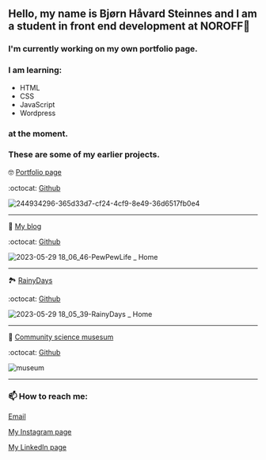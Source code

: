 ## Hello, my name is Bjørn Håvard Steinnes and I am a student in front end development at NOROFF👋

<!--
**bjornhaavard/bjornhaavard** is a ✨ _special_ ✨ repository because its `README.md` (this file) appears on your GitHub profile.

Here are some ideas to get you started:

- 🔭 I’m currently working on ...
- 🌱 I’m currently learning ...
- 👯 I’m looking to collaborate on ...
- 🤔 I’m looking for help with ...
- 💬 Ask me about ...
- 📫 How to reach me: ...
- 😄 Pronouns: ...
- ⚡ Fun fact: ...
-->

### I'm currently working on my own portfolio page. 

### I am learning: 

- HTML 
- CSS 
- JavaScript 
- Wordpress

### at the moment.

### These are some of my earlier projects.

:nerd_face: [Portfolio page](https://precious-cannoli-adc0f8.netlify.app/index.html)

:octocat: [Github](https://github.com/bjornhaavard/Portfolio)

![244934296-365d33d7-cf24-4cf9-8e49-36d6517fb0e4](https://github.com/bjornhaavard/bjornhaavard/assets/94046432/9be07266-e952-4fca-b532-fceda84705dd)

--------------------------------------------------------

:slightly_smiling_face: [My blog](https://magnificent-axolotl-a473b6.netlify.app/index.html)

:octocat: [Github](https://github.com/Noroff-FEU-Assignments/project-exam-1-bjornhaavard/tree/main)

![2023-05-29 18_06_46-PewPewLife _ Home](https://github.com/bjornhaavard/bjornhaavard/assets/94046432/ca4f7ba4-dab3-42e6-a6fd-2572c1c41573)

--------------------------------------------------------

:national_park: [RainyDays](https://kind-wilson-46a5f7.netlify.app/)

:octocat: [Github](https://github.com/Noroff-FEU-Assignments/cross-course-project-bjornhaavard)

![2023-05-29 18_05_39-RainyDays _ Home](https://github.com/bjornhaavard/bjornhaavard/assets/94046432/90bb4978-0530-438e-b581-3b62ba4694ba)

--------------------------------------------------------

:robot: [Community science musesum](https://snazzy-conkies-f91116.netlify.app/)

:octocat: [Github](https://github.com/bjornhaavard/Community_science-museum)

![museum](https://github.com/bjornhaavard/bjornhaavard/assets/94046432/4f457c3e-f93f-43cb-99e9-da12a545e9ad)

--------------------------------------------------------

###  📫 How to reach me:

[Email](bjornhaavard@hotmail.com)

[My Instagram page](https://www.instagram.com/bjornhaavardsteinnes/)

[My LinkedIn page](https://www.linkedin.com/in/bj%C3%B8rn-h%C3%A5vard-steinnes-87333b21a/)

